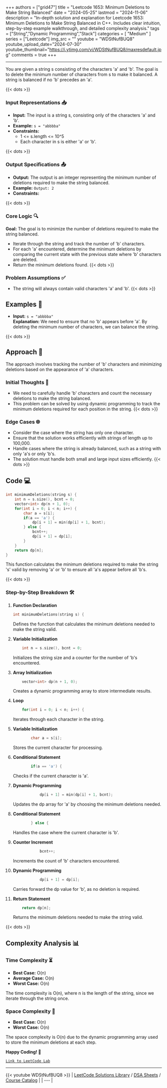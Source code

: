
+++
authors = ["grid47"]
title = "Leetcode 1653: Minimum Deletions to Make String Balanced"
date = "2024-05-25"
lastmod = "2024-11-06"
description = "In-depth solution and explanation for Leetcode 1653: Minimum Deletions to Make String Balanced in C++. Includes clear intuition, step-by-step example walkthrough, and detailed complexity analysis."
tags = ["String","Dynamic Programming","Stack"]
categories = [
    "Medium"
]
series = ["Leetcode"]
img_src = ""
youtube = "WDStNufBUQ8"
youtube_upload_date="2024-07-30"
youtube_thumbnail="https://i.ytimg.com/vi/WDStNufBUQ8/maxresdefault.jpg"
comments = true
+++



---
You are given a string s consisting of the characters 'a' and 'b'. The goal is to delete the minimum number of characters from s to make it balanced. A string is balanced if no 'b' precedes an 'a'.
<!--more-->
{{< dots >}}
### Input Representations 📥
- **Input:** The input is a string s, consisting only of the characters 'a' and 'b'.
- **Example:** `s = "abbbba"`
- **Constraints:**
	- 1 <= s.length <= 10^5
	- Each character in s is either 'a' or 'b'.

{{< dots >}}
### Output Specifications 📤
- **Output:** The output is an integer representing the minimum number of deletions required to make the string balanced.
- **Example:** `Output: 2`
- **Constraints:**

{{< dots >}}
### Core Logic 🔍
**Goal:** The goal is to minimize the number of deletions required to make the string balanced.

- Iterate through the string and track the number of 'b' characters.
- For each 'a' encountered, determine the minimum deletions by comparing the current state with the previous state where 'b' characters are deleted.
- Return the minimum deletions found.
{{< dots >}}
### Problem Assumptions ✅
- The string will always contain valid characters 'a' and 'b'.
{{< dots >}}
## Examples 🧩
- **Input:** `s = "abbbba"`  \
  **Explanation:** We need to ensure that no 'b' appears before 'a'. By deleting the minimum number of characters, we can balance the string.

{{< dots >}}
## Approach 🚀
The approach involves tracking the number of 'b' characters and minimizing deletions based on the appearance of 'a' characters.

### Initial Thoughts 💭
- We need to carefully handle 'b' characters and count the necessary deletions to make the string balanced.
- This problem can be solved by using dynamic programming to track the minimum deletions required for each position in the string.
{{< dots >}}
### Edge Cases 🌐
- Consider the case where the string has only one character.
- Ensure that the solution works efficiently with strings of length up to 100,000.
- Handle cases where the string is already balanced, such as a string with only 'a's or only 'b's.
- The solution must handle both small and large input sizes efficiently.
{{< dots >}}
## Code 💻
```cpp
int minimumDeletions(string s) {
    int n = s.size(), bcnt = 0;
    vector<int> dp(n + 1, 0);
    for(int i = 0; i < n; i++) {
        char a = s[i];
        if(a == 'a') {                
            dp[i + 1] = min(dp[i] + 1, bcnt);
        } else {
            bcnt++;
            dp[i + 1] = dp[i];
        }
    }
    return dp[n];
}
```

This function calculates the minimum deletions required to make the string 's' valid by removing 'a' or 'b' to ensure all 'a's appear before all 'b's.

{{< dots >}}
### Step-by-Step Breakdown 🛠️
1. **Function Declaration**
	```cpp
	int minimumDeletions(string s) {
	```
	Defines the function that calculates the minimum deletions needed to make the string valid.

2. **Variable Initialization**
	```cpp
	    int n = s.size(), bcnt = 0;
	```
	Initializes the string size and a counter for the number of 'b's encountered.

3. **Array Initialization**
	```cpp
	    vector<int> dp(n + 1, 0);
	```
	Creates a dynamic programming array to store intermediate results.

4. **Loop**
	```cpp
	    for(int i = 0; i < n; i++) {
	```
	Iterates through each character in the string.

5. **Variable Initialization**
	```cpp
	        char a = s[i];
	```
	Stores the current character for processing.

6. **Conditional Statement**
	```cpp
	        if(a == 'a') {                
	```
	Checks if the current character is 'a'.

7. **Dynamic Programming**
	```cpp
	            dp[i + 1] = min(dp[i] + 1, bcnt);
	```
	Updates the dp array for 'a' by choosing the minimum deletions needed.

8. **Conditional Statement**
	```cpp
	        } else {
	```
	Handles the case where the current character is 'b'.

9. **Counter Increment**
	```cpp
	            bcnt++;
	```
	Increments the count of 'b' characters encountered.

10. **Dynamic Programming**
	```cpp
	            dp[i + 1] = dp[i];
	```
	Carries forward the dp value for 'b', as no deletion is required.

11. **Return Statement**
	```cpp
	    return dp[n];
	```
	Returns the minimum deletions needed to make the string valid.

{{< dots >}}
## Complexity Analysis 📊
### Time Complexity ⏳
- **Best Case:** O(n)
- **Average Case:** O(n)
- **Worst Case:** O(n)

The time complexity is O(n), where n is the length of the string, since we iterate through the string once.

### Space Complexity 💾
- **Best Case:** O(n)
- **Worst Case:** O(n)

The space complexity is O(n) due to the dynamic programming array used to store the minimum deletions at each step.

**Happy Coding! 🎉**


[`Link to LeetCode Lab`](https://leetcode.com/problems/minimum-deletions-to-make-string-balanced/description/)

---
{{< youtube WDStNufBUQ8 >}}
| [LeetCode Solutions Library](https://grid47.xyz/leetcode/) / [DSA Sheets](https://grid47.xyz/sheets/) / [Course Catalog](https://grid47.xyz/courses/) |
| --- |
